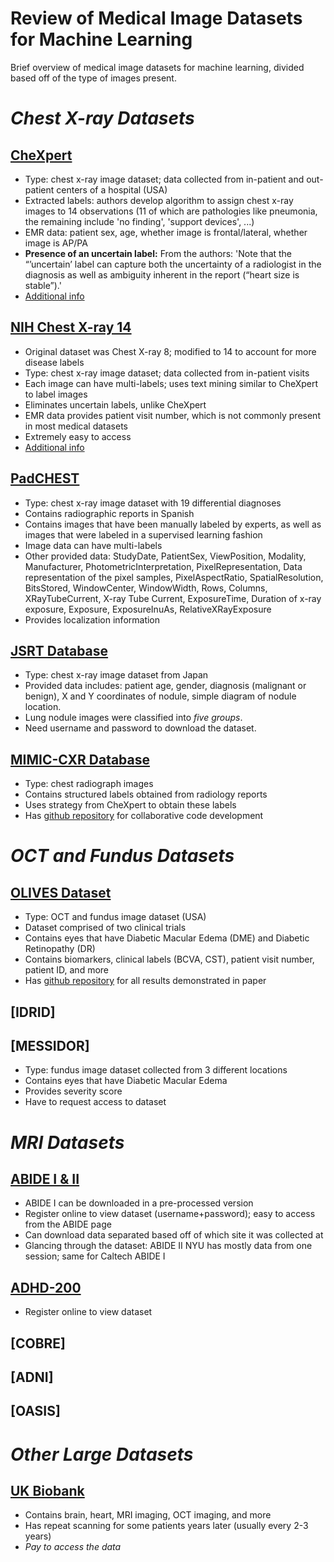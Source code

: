 # Review of Medical Image Datasets for Machine Learning
Brief overview of medical image datasets for machine learning, divided based off of the type of images present.

# _Chest X-ray Datasets_
## [CheXpert](https://arxiv.org/abs/1901.07031)
+ Type: chest x-ray image dataset; data collected from in-patient and out-patient centers of a hospital (USA)
+ Extracted labels: authors develop algorithm to assign chest x-ray images to 14 observations (11 of which are pathologies like pneumonia, the remaining include 'no finding', 'support devices', ...)
+ EMR data: patient sex, age, whether image is frontal/lateral, whether image is AP/PA
+ **Presence of an uncertain label:** From the authors: 'Note that the “’uncertain’ label can capture both the uncertainty of a radiologist in the diagnosis as well as ambiguity inherent in the report (“heart size is stable”).' 
+ [Additional info](https://arxiv.org/pdf/2105.03020.pdf)

## [NIH Chest X-ray 14](https://openaccess.thecvf.com/content_cvpr_2017/papers/Wang_ChestX-ray8_Hospital-Scale_Chest_CVPR_2017_paper.pdf)
+ Original dataset was Chest X-ray 8; modified to 14 to account for more disease labels
+ Type: chest x-ray image dataset; data collected from in-patient visits
+ Each image can have multi-labels; uses text mining similar to CheXpert to label images
+ Eliminates uncertain labels, unlike CheXpert
+ EMR data provides patient visit number, which is not commonly present in most medical datasets
+ Extremely easy to access
+ [Additional info](https://www.nih.gov/news-events/news-releases/nih-clinical-center-provides-one-largest-publicly-available-chest-x-ray-datasets-scientific-community)

## [PadCHEST](https://arxiv.org/abs/1901.07441)
+ Type: chest x-ray image dataset with 19 differential diagnoses
+ Contains radiographic reports in Spanish
+ Contains images that have been manually labeled by experts, as well as images that were labeled in a supervised learning fashion
+ Image data can have multi-labels
+ Other provided data: StudyDate, PatientSex, ViewPosition, Modality, Manufacturer, PhotometricInterpretation, PixelRepresentation, Data representation of the pixel samples, PixelAspectRatio, SpatialResolution, BitsStored, WindowCenter, WindowWidth, Rows, Columns, XRayTubeCurrent, X-ray Tube Current, ExposureTime, Duration of x-ray exposure, Exposure, ExposureInuAs, RelativeXRayExposure
+ Provides localization information

## [JSRT Database](http://db.jsrt.or.jp/eng.php)
+ Type: chest x-ray image dataset from Japan
+ Provided data includes: patient age, gender, diagnosis (malignant or benign), X and Y coordinates of nodule, simple diagram of nodule location.
+ Lung nodule images were classified into _five groups_.
+ Need username and password to download the dataset.

## [MIMIC-CXR Database](https://physionet.org/content/mimic-cxr/2.0.0/)
+ Type: chest radiograph images
+ Contains structured labels obtained from radiology reports
+ Uses strategy from CheXpert to obtain these labels
+ Has [github repository](https://github.com/MIT-LCP/mimic-cxr) for collaborative code development

# _OCT and Fundus Datasets_

## [OLIVES Dataset](https://arxiv.org/abs/2209.11195)
+ Type: OCT and fundus image dataset (USA)
+ Dataset comprised of two clinical trials
+ Contains eyes that have Diabetic Macular Edema (DME) and Diabetic Retinopathy (DR)
+ Contains biomarkers, clinical labels (BCVA, CST), patient visit number, patient ID, and more
+ Has [github repository](https://github.com/olivesgatech/OLIVES_Dataset) for all results demonstrated in paper

## [IDRID]

## [MESSIDOR]
+ Type: fundus image dataset collected from 3 different locations
+ Contains eyes that have Diabetic Macular Edema
+ Provides severity score
+ Have to request access to dataset

# _MRI Datasets_

## [ABIDE I & II](http://fcon_1000.projects.nitrc.org/indi/abide/abide_I.html)
+ ABIDE I can be downloaded in a pre-processed version
+ Register online to view dataset (username+password); easy to access from the ABIDE page
+ Can download data separated based off of which site it was collected at
+ Glancing through the dataset: ABIDE II NYU has mostly data from one session; same for Caltech ABIDE I

## [ADHD-200](http://fcon_1000.projects.nitrc.org/indi/adhd200/)
+ Register online to view dataset

## [COBRE]

## [ADNI]

## [OASIS]

# _Other Large Datasets_

## [UK Biobank](https://www.ukbiobank.ac.uk/enable-your-research/about-our-data)
+ Contains brain, heart, MRI imaging, OCT imaging, and more
+ Has repeat scanning for some patients years later (usually every 2-3 years)
+ *Pay to access the data*
